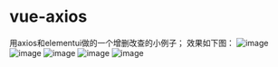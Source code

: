 # vue-axios
用axios和elementui做的一个增删改查的小例子；
效果如下图：
![image](https://github.com/sky-xsk/axios-elementui-/blob/master/img/1.png)
![image](https://github.com/sky-xsk/axios-elementui-/blob/master/img/2.png)
![image](https://github.com/sky-xsk/axios-elementui-/blob/master/img/3.png)
![image](https://github.com/sky-xsk/axios-elementui-/blob/master/img/4.png)
![image](https://github.com/sky-xsk/axios-elementui-/blob/master/img/5.png)
